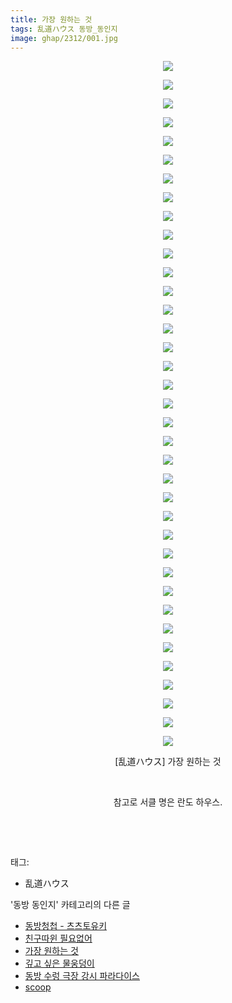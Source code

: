 ```yaml
---
title: 가장 원하는 것
tags: 乱道ハウス 동방_동인지
image: ghap/2312/001.jpg
---
```

<div class="article">
<p style="text-align: center; clear: none; float: none;"></p>
<p style="text-align: center; clear: none; float: none;"></p>
<p style="text-align: center; clear: none; float: none;"></p>
<p style="text-align: center; clear: none; float: none;"></p>
<p style="text-align: center; clear: none; float: none;"></p>
<p style="text-align: center; clear: none; float: none;"></p>
<p style="text-align: center; clear: none; float: none;"></p>
<p style="text-align: center; clear: none; float: none;"></p>
<p style="text-align: center; clear: none; float: none;"></p>
<p style="text-align: center; clear: none; float: none;"></p>
<p style="text-align: center; clear: none; float: none;"></p>
<p style="text-align: center; clear: none; float: none;"></p>
<p style="text-align: center; clear: none; float: none;"></p>
<p style="text-align: center; clear: none; float: none;"></p>
<p style="text-align: center; clear: none; float: none;"></p>
<p style="text-align: center; clear: none; float: none;"></p>
<p style="text-align: center; clear: none; float: none;"></p>
<p style="text-align: center; clear: none; float: none;"></p>
<p style="text-align: center; clear: none; float: none;"></p>
<p style="text-align: center; clear: none; float: none;"></p>
<p style="text-align: center; clear: none; float: none;"></p>
<p style="text-align: center; clear: none; float: none;"></p>
<p style="text-align: center; clear: none; float: none;"></p>
<p style="text-align: center; clear: none; float: none;"></p>
<p style="text-align: center; clear: none; float: none;"></p>
<p style="text-align: center; clear: none; float: none;"></p>
<p style="text-align: center; clear: none; float: none;"></p>
<p style="text-align: center; clear: none; float: none;"></p>
<p style="text-align: center; clear: none; float: none;"></p>
<p style="text-align: center; clear: none; float: none;"></p>
<p style="text-align: center; clear: none; float: none;"></p>
<p style="text-align: center; clear: none; float: none;"></p>
<p style="text-align: center; clear: none; float: none;"></p>
<p style="text-align: center; clear: none; float: none;"></p>
<p style="text-align: center; clear: none; float: none;"></p>
<p style="text-align: center; clear: none; float: none;"></p>
<p style="text-align: center; clear: none; float: none;"></p>
<p style="text-align: center; clear: none; float: none;"></p>
<p style="text-align: center; clear: none; float: none;"></p>
<p style="text-align: center; clear: none; float: none;"></p>
<p style="text-align: center; clear: none; float: none;"></p>
<p style="text-align: center; clear: none; float: none;"></p>
<p style="text-align: center; clear: none; float: none;"></p>
<p style="text-align: center; clear: none; float: none;"></p>
<p style="text-align: center; clear: none; float: none;"></p>
<p style="text-align: center; clear: none; float: none;"></p>
<p style="text-align: center; clear: none; float: none;"></p>
<p style="text-align: center; clear: none; float: none;"></p>
<p style="text-align: center; clear: none; float: none;"></p>
<p style="text-align: center; clear: none; float: none;"></p>
<p style="text-align: center; clear: none; float: none;"></p>
<p style="text-align: center; clear: none; float: none;"></p>
<p style="text-align: center; clear: none; float: none;"></p>
<p style="text-align: center; clear: none; float: none;"></p>
<p style="text-align: center; clear: none; float: none;"></p>
<p style="text-align: center; clear: none; float: none;"></p>
<p style="text-align: center; clear: none; float: none;"></p>
<p style="text-align: center; clear: none; float: none;"></p>
<p style="text-align: center; clear: none; float: none;"></p>
<p style="text-align: center; clear: none; float: none;"></p>
<p style="text-align: center; clear: none; float: none;"></p>
<p style="text-align: center; clear: none; float: none;"></p>
<p style="text-align: center; clear: none; float: none;"></p>
<p style="text-align: center; clear: none; float: none;"></p>
<p style="text-align: center; clear: none; float: none;"></p>
<p style="text-align: center; clear: none; float: none;"></p>
<p style="text-align: center; clear: none; float: none;"></p>
<p style="text-align: center; clear: none; float: none;"></p>
<p style="text-align: center; clear: none; float: none;"></p>
<p style="text-align: center; clear: none; float: none;"></p>
<p style="text-align: center; clear: none; float: none;"></p>
<p style="text-align: center; clear: none; float: none;"></p>
<p style="text-align: center; clear: none; float: none;"></p>
<p style="text-align: center; clear: none; float: none;"></p>
<p style="text-align: center; clear: none; float: none;"><img src="{{ site.nasurl }}/ghap/2312/001.jpg"/></p>
<p style="text-align: center; clear: none; float: none;"><img src="{{ site.nasurl }}/ghap/2312/002.jpg"/></p>
<p style="text-align: center; clear: none; float: none;"><img src="{{ site.nasurl }}/ghap/2312/003.jpg"/></p>
<p style="text-align: center; clear: none; float: none;"><img src="{{ site.nasurl }}/ghap/2312/004.jpg"/></p>
<p style="text-align: center; clear: none; float: none;"><img src="{{ site.nasurl }}/ghap/2312/005.jpg"/></p>
<p style="text-align: center; clear: none; float: none;"><img src="{{ site.nasurl }}/ghap/2312/006.jpg"/></p>
<p style="text-align: center; clear: none; float: none;"><img src="{{ site.nasurl }}/ghap/2312/007.jpg"/></p>
<p style="text-align: center; clear: none; float: none;"><img src="{{ site.nasurl }}/ghap/2312/008.jpg"/></p>
<p style="text-align: center; clear: none; float: none;"><img src="{{ site.nasurl }}/ghap/2312/009.jpg"/></p>
<p style="text-align: center; clear: none; float: none;"><img src="{{ site.nasurl }}/ghap/2312/010.jpg"/></p>
<p style="text-align: center; clear: none; float: none;"><img src="{{ site.nasurl }}/ghap/2312/011.jpg"/></p>
<p style="text-align: center; clear: none; float: none;"><img src="{{ site.nasurl }}/ghap/2312/012.jpg"/></p>
<p style="text-align: center; clear: none; float: none;"><img src="{{ site.nasurl }}/ghap/2312/013.jpg"/></p>
<p style="text-align: center; clear: none; float: none;"><img src="{{ site.nasurl }}/ghap/2312/014.jpg"/></p>
<p style="text-align: center; clear: none; float: none;"><img src="{{ site.nasurl }}/ghap/2312/015.jpg"/></p>
<p style="text-align: center; clear: none; float: none;"><img src="{{ site.nasurl }}/ghap/2312/016.jpg"/></p>
<p style="text-align: center; clear: none; float: none;"><img src="{{ site.nasurl }}/ghap/2312/017.jpg"/></p>
<p style="text-align: center; clear: none; float: none;"><img src="{{ site.nasurl }}/ghap/2312/018.jpg"/></p>
<p style="text-align: center; clear: none; float: none;"><img src="{{ site.nasurl }}/ghap/2312/019.jpg"/></p>
<p style="text-align: center; clear: none; float: none;"><img src="{{ site.nasurl }}/ghap/2312/020.jpg"/></p>
<p style="text-align: center; clear: none; float: none;"><img src="{{ site.nasurl }}/ghap/2312/021.jpg"/></p>
<p style="text-align: center; clear: none; float: none;"><img src="{{ site.nasurl }}/ghap/2312/022.jpg"/></p>
<p style="text-align: center; clear: none; float: none;"><img src="{{ site.nasurl }}/ghap/2312/023.jpg"/></p>
<p style="text-align: center; clear: none; float: none;"><img src="{{ site.nasurl }}/ghap/2312/024.jpg"/></p>
<p style="text-align: center; clear: none; float: none;"><img src="{{ site.nasurl }}/ghap/2312/025.jpg"/></p>
<p style="text-align: center; clear: none; float: none;"><img src="{{ site.nasurl }}/ghap/2312/026.jpg"/></p>
<p style="text-align: center; clear: none; float: none;"><img src="{{ site.nasurl }}/ghap/2312/027.jpg"/></p>
<p style="text-align: center; clear: none; float: none;"><img src="{{ site.nasurl }}/ghap/2312/028.jpg"/></p>
<p style="text-align: center; clear: none; float: none;"><img src="{{ site.nasurl }}/ghap/2312/029.jpg"/></p>
<p style="text-align: center; clear: none; float: none;"><img src="{{ site.nasurl }}/ghap/2312/030.jpg"/></p>
<p style="text-align: center; clear: none; float: none;"><img src="{{ site.nasurl }}/ghap/2312/031.jpg"/></p>
<p style="text-align: center; clear: none; float: none;"><img src="{{ site.nasurl }}/ghap/2312/032.jpg"/></p>
<p style="text-align: center; clear: none; float: none;"><img src="{{ site.nasurl }}/ghap/2312/033.jpg"/></p>
<p style="text-align: center; clear: none; float: none;"><img src="{{ site.nasurl }}/ghap/2312/034.jpg"/></p>
<p style="text-align: center; clear: none; float: none;"><img src="{{ site.nasurl }}/ghap/2312/035.jpg"/></p>
<p style="text-align: center; clear: none; float: none;"><img src="{{ site.nasurl }}/ghap/2312/036.jpg"/></p>
<p style="text-align: center; clear: none; float: none;"><img src="{{ site.nasurl }}/ghap/2312/037.jpg"/></p>
<p style="text-align: center; clear: none; float: none;"></p>
<p style="text-align: center; clear: none; float: none;">[乱道ハウス] 가장 원하는 것</p>
<p style="text-align: center; clear: none; float: none;"><br/></p>
<p style="text-align: center; clear: none; float: none;">참고로 서클 명은 란도 하우스.</p>
<p style="text-align: center; clear: none; float: none;"><br/></p>
<p><br/></p>
</div><div class="tagTrail">
<p>태그: </p>
<ul>
<li>乱道ハウス</li>
</ul>
</div><div class="another">
<p>'동방 동인지' 카테고리의 다른 글</p>
<ul>
<li><a href="/2016-09-23-ghap_2315">동방청첩 - 츠츠토유키</a></li>
<li><a href="/2016-09-23-ghap_2313">친구따윈 필요없어</a></li>
<li><a href="/2016-09-23-ghap_2312">가장 원하는 것</a></li>
<li><a href="/2016-09-23-ghap_2311">깊고 싶은 물웅덩이</a></li>
<li><a href="/2016-09-23-ghap_2310">동방 수렁 극장 강시 파라다이스</a></li>
<li><a href="/2016-09-23-ghap_2309">scoop</a></li>
</ul>
</div><div class="cb_module cb_fluid">
<div class="cb_wrt cb_profile">
</div><!-- commentList close -->
</div>